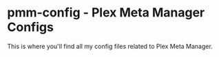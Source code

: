# pmm-config - Plex Meta Manager Configs

This is where you'll find all my config files related to Plex Meta Manager.
